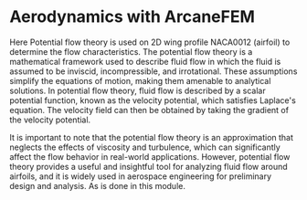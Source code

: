 # Aerodynamics with ArcaneFEM #

Here Potential flow theory is used on 2D wing profile NACA0012 (airfoil) to determine the flow characteristics. The potential flow theory is a mathematical framework used to describe fluid flow in which the fluid is assumed to be inviscid, incompressible, and irrotational. These assumptions simplify the equations of motion, making them amenable to analytical solutions. In potential flow theory, fluid flow is described by a scalar potential function, known as the velocity potential, which satisfies Laplace's equation. The velocity field can then be obtained by taking the gradient of the velocity potential.

It is important to note that the potential flow theory is an approximation that neglects the effects of viscosity and turbulence, which can significantly affect the flow behavior in real-world applications. However, potential flow theory provides a useful and insightful tool for analyzing fluid flow around airfoils, and it is widely used in aerospace engineering for preliminary design and analysis. As is done in this module.

